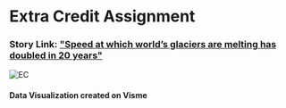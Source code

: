 # Extra Credit Assignment

### Story Link: ["Speed at which world’s glaciers are melting has doubled in 20 years"](https://www.theguardian.com/environment/2021/apr/28/speed-at-which-worlds-glaciers-are-melting-has-doubled-in-20-years)

![EC](https://user-images.githubusercontent.com/91574832/144120803-3bb30d75-2c73-4ce0-87f3-183e48303280.jpg)

#### Data Visualization created on Visme

